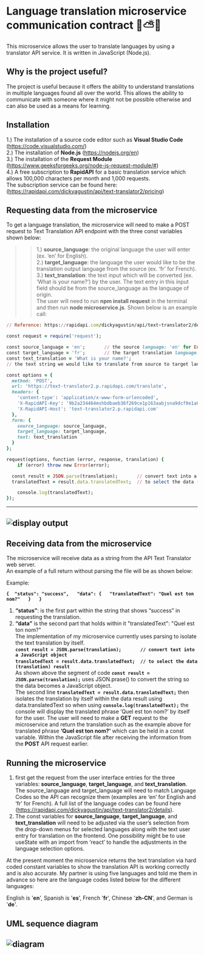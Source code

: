 # Language translation microservice communication contract 🌺⛅🦙

This microservice allows the user to translate languages by using a translator API service. It is written in JavaScript (Node.js).

## Why is the project useful?

The project is useful because it offers the ability to understand translations in multiple languages found all over the world. This allows the ability to communicate with someone where it might not be possible otherwise and can also be used as a means for learning.

## Installation

1.) The installation of a source code editor such as **Visual Studio Code** (https://code.visualstudio.com/)  
2.) The installation of **Node.js** (https://nodejs.org/en)  
3.) The installation of the **Request Module** (https://www.geeksforgeeks.org/node-js-request-module/#)  
4.) A free subscription to **RapidAPI** for a basic translation service which allows 100,000 characters per month and 1,000 requests.  
    The subscription service can be found here: (https://rapidapi.com/dickyagustin/api/text-translator2/pricing)

## Requesting data from the microservice

To get a language translation, the microservice will need to make a POST request to Text Translation API endpoint with the three const variables shown below:    
>>1.)	**source_language**: the original language the user will enter (ex. ‘en’ for English).  
>>2.)	**target_language**: the language the user would like to be the translation output language from the source (ex. ‘fr’ for French).  
>>3.)	**text_translation**: the text input which will be converted (ex. ‘What is your name?’) by the user. The text entry in this input field should be from the     source_language as the language of origin.  
The user will need to run **npm install request** in the terminal and then run **node microservice.js**. Shown below is an example call:

```ruby
// Reference: https://rapidapi.com/dickyagustin/api/text-translator2/details

const request = require('request');

const source_language = 'en';       // the source language: 'en' for English
const target_language = 'fr';       // the target translation language: 'fr' for French
const text_translation = 'What is your name?';    
// the text string we would like to translate from source to target language

const options = {
  method: 'POST',
  url: 'https://text-translator2.p.rapidapi.com/translate',
  headers: {
    'content-type': 'application/x-www-form-urlencoded',
    'X-RapidAPI-Key': '9b2a234464mshbdbaeb36f269ce1p163aabjsna9dcf0e1a0a3',
    'X-RapidAPI-Host': 'text-translator2.p.rapidapi.com'
  },
  form: {
    source_language: source_language,
    target_language: target_language,
    text: text_translation
  }
};

request(options, function (error, response, translation) {
	if (error) throw new Error(error);

  const result = JSON.parse(translation);       // convert text into a JavaScript object
  translatedText = result.data.translatedText;  // to select the data (translation) result

	console.log(translatedText);
});
```
---

![display output](https://user-images.githubusercontent.com/91235854/236703295-9cd4fc82-bfb5-411e-8280-256914e0d22e.png)
---

## Receiving data from the microservice

The microservice will receive data as a string from the API Text Translator web server.  
An example of a full return without parsing the file will be as shown below:  

Example:  

**`{ 
    "status": "success",  
    "data": {  
        "translatedText": "Quel est ton nom?"  
    }  
}  `**
1.	**“status”**: is the first part within the string that shows “success” in requesting the translation.  
2.	**“data”** is the second part that holds within it "translatedText": "Quel est ton nom?"  
The implementation of my microservice currently uses parsing to isolate the text translation by itself.  
**`const result = JSON.parse(translation);       // convert text into a JavaScript object`**  
**`translatedText = result.data.translatedText;  // to select the data (translation) result`**  
As shown above the segment of code **`const result = JSON.parse(translation);`** uses JSON.prase() to convert the string so the data becomes a JavaScript object.  
The second line **`translatedText = result.data.translatedText;`**  then isolates the translation by itself within the data result using data.translatedText so when using **`console.log(translatedText);`** the console will display the translated phrase ‘Quel est ton nom?’ by itself for the user.
The user will need to make a **GET** request to the microservice and return the translation such as the example above for translated phrase **‘Quel est ton nom?’** which can be held in a const variable. Within the JavaScript file after receiving the information from the **POST** API request earlier. 

## Running the microservice

1. first get the request from the user interface entries for the three variables: **source_language**, **target_language**, and **text_translation**.   The source_language and target_language will need to match Language Codes so the API can recognize them (examples are ‘en’ for English and ‘fr’ for French). A full list of the language codes can be found here (https://rapidapi.com/dickyagustin/api/text-translator2/details).
2. The const variables for **source_language**, **target_language**, and **text_translation** will need to be adjusted via the user’s selection from the drop-down menus for selected languages along with the text user entry for translation on the frontend. One possibility might be to use useState with an import from ‘react’ to handle the adjustments in the language selection options. 

At the present moment the microservice returns the text translation via hard coded constant variables to show the translation API is working correctly and is also accurate. My partner is using five languages and told me them in advance so here are the language codes listed below for the different languages:

English is '**en**', Spanish is '**es**', French '**fr**', Chinese '**zh-CN**', and German is '**de**'.

## UML sequence diagram

![diagram](https://user-images.githubusercontent.com/91235854/236703949-4cce281a-6cb9-4c8d-a842-87d4d02b37c0.png)
---










